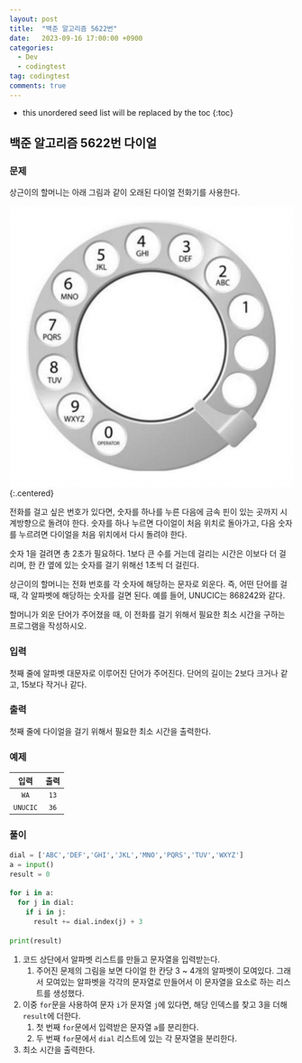```yaml
---
layout: post
title:  "백준 알고리즘 5622번"
date:   2023-09-16 17:00:00 +0900
categories:
  - Dev
  - codingtest
tag: codingtest
comments: true
---
```


* this unordered seed list will be replaced by the toc
{:toc}

## 백준 알고리즘 5622번 다이얼

### 문제

상근이의 할머니는 아래 그림과 같이 오래된 다이얼 전화기를 사용한다.

![다이얼 전화기](../../assets/img/python/baekjoon_5622.png){:.centered}

전화를 걸고 싶은 번호가 있다면, 숫자를 하나를 누른 다음에 금속 핀이 있는 곳까지 시계방향으로 돌려야 한다. 숫자를 하나 누르면 다이얼이 처음 위치로 돌아가고, 다음 숫자를 누르려면 다이얼을 처음 위치에서 다시 돌려야 한다.

숫자 1을 걸려면 총 2초가 필요하다. 1보다 큰 수를 거는데 걸리는 시간은 이보다 더 걸리며, 한 칸 옆에 있는 숫자를 걸기 위해선 1초씩 더 걸린다.

상근이의 할머니는 전화 번호를 각 숫자에 해당하는 문자로 외운다. 즉, 어떤 단어를 걸 때, 각 알파벳에 해당하는 숫자를 걸면 된다. 예를 들어, UNUCIC는 868242와 같다.

할머니가 외운 단어가 주어졌을 때, 이 전화를 걸기 위해서 필요한 최소 시간을 구하는 프로그램을 작성하시오.

### 입력

첫째 줄에 알파벳 대문자로 이루어진 단어가 주어진다. 단어의 길이는 2보다 크거나 같고, 15보다 작거나 같다.

### 출력

첫째 줄에 다이얼을 걸기 위해서 필요한 최소 시간을 출력한다.

### 예제

| 입력 | 출력 |
| :--: | :--: |
| `WA` | `13` |
| `UNUCIC` | `36` |

### 풀이

```py
dial = ['ABC','DEF','GHI','JKL','MNO','PQRS','TUV','WXYZ']
a = input()
result = 0

for i in a:
  for j in dial:
    if i in j:
      result += dial.index(j) + 3

print(result)
```

1. 코드 상단에서 알파벳 리스트를 만들고 문자열을 입력받는다.
   1. 주어진 문제의 그림을 보면 다이얼 한 칸당 3 ~ 4개의 알파벳이 모여있다. 그래서 모여있는 알파벳을 각각의 문자열로 만들어서 이 문자열을 요소로 하는 리스트를 생성했다.
2. 이중 `for`문을 사용하여 문자 `i`가 문자열 `j`에 있다면, 해당 인덱스를 찾고 3을 더해 `result`에 더한다.
   1. 첫 번째 `for`문에서 입력받은 문자열 `a`를 분리한다.
   2. 두 번째 `for`문에서 `dial` 리스트에 있는 각 문자열을 분리한다.
3. 최소 시간을 출력한다.